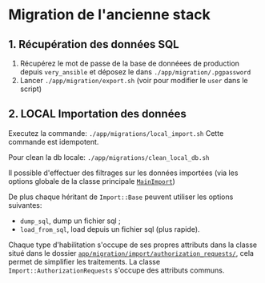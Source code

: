 # Migration de l'ancienne stack

## 1. Récupération des données SQL

1. Récupérez le mot de passe de la base de donnéees de production depuis
   `very_ansible` et déposez le dans `./app/migration/.pgpassword`
2. Lancer `./app/migration/export.sh` (voir pour modifier le `user` dans le
   script)

## 2. LOCAL Importation des données

Executez la commande: `./app/migrations/local_import.sh`
Cette commande est idempotent.

Pour clean la db locale: `./app/migrations/clean_local_db.sh`

Il possible d'effectuer des filtrages sur les données importées (via les options
globale de la classe principale [`MainImport`](./main_import.rb))

De plus chaque héritant de `Import::Base` peuvent utiliser les options
suivantes:

* `dump_sql`, dump un fichier sql ;
* `load_from_sql`, load depuis un fichier sql (plus rapide).

Chaque type d'habilitation s'occupe de ses propres attributs dans la classe
situé dans le dossier [`app/migration/import/authorization_requests/`](./import/authorization_requests),
cela permet de simplifier les traitements. La classe
`Import::AuthorizationRequests` s'occupe des attributs communs.
